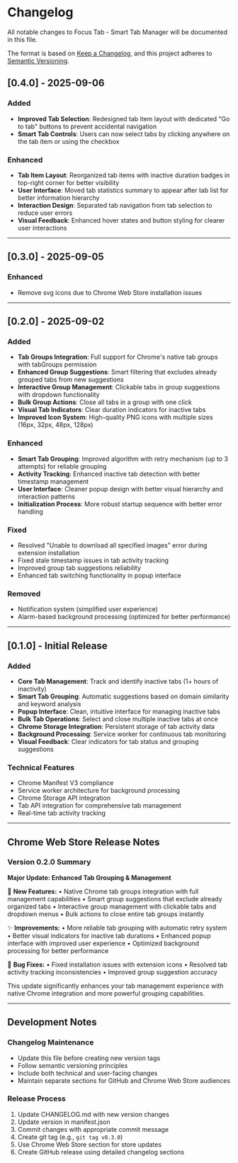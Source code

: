 # Changelog

All notable changes to Focus Tab - Smart Tab Manager will be documented in this file.

The format is based on [Keep a Changelog](https://keepachangelog.com/en/1.0.0/),
and this project adheres to [Semantic Versioning](https://semver.org/spec/v2.0.0.html).

## [0.4.0] - 2025-09-06

### Added
- **Improved Tab Selection**: Redesigned tab item layout with dedicated "Go to tab" buttons to prevent accidental navigation
- **Smart Tab Controls**: Users can now select tabs by clicking anywhere on the tab item or using the checkbox

### Enhanced
- **Tab Item Layout**: Reorganized tab items with inactive duration badges in top-right corner for better visibility
- **User Interface**: Moved tab statistics summary to appear after tab list for better information hierarchy
- **Interaction Design**: Separated tab navigation from tab selection to reduce user errors
- **Visual Feedback**: Enhanced hover states and button styling for clearer user interactions

---

## [0.3.0] - 2025-09-05

### Enhanced
- Remove svg icons due to Chrome Web Store installation issues

---

## [0.2.0] - 2025-09-02

### Added
- **Tab Groups Integration**: Full support for Chrome's native tab groups with tabGroups permission
- **Enhanced Group Suggestions**: Smart filtering that excludes already grouped tabs from new suggestions
- **Interactive Group Management**: Clickable tabs in group suggestions with dropdown functionality
- **Bulk Group Actions**: Close all tabs in a group with one click
- **Visual Tab Indicators**: Clear duration indicators for inactive tabs
- **Improved Icon System**: High-quality PNG icons with multiple sizes (16px, 32px, 48px, 128px)

### Enhanced
- **Smart Tab Grouping**: Improved algorithm with retry mechanism (up to 3 attempts) for reliable grouping
- **Activity Tracking**: Enhanced inactive tab detection with better timestamp management
- **User Interface**: Cleaner popup design with better visual hierarchy and interaction patterns
- **Initialization Process**: More robust startup sequence with better error handling

### Fixed
- Resolved "Unable to download all specified images" error during extension installation
- Fixed stale timestamp issues in tab activity tracking
- Improved group tab suggestions reliability
- Enhanced tab switching functionality in popup interface

### Removed
- Notification system (simplified user experience)
- Alarm-based background processing (optimized for better performance)

---

## [0.1.0] - Initial Release

### Added
- **Core Tab Management**: Track and identify inactive tabs (1+ hours of inactivity)
- **Smart Tab Grouping**: Automatic suggestions based on domain similarity and keyword analysis
- **Popup Interface**: Clean, intuitive interface for managing inactive tabs
- **Bulk Tab Operations**: Select and close multiple inactive tabs at once
- **Chrome Storage Integration**: Persistent storage of tab activity data
- **Background Processing**: Service worker for continuous tab monitoring
- **Visual Feedback**: Clear indicators for tab status and grouping suggestions

### Technical Features
- Chrome Manifest V3 compliance
- Service worker architecture for background processing
- Chrome Storage API integration
- Tab API integration for comprehensive tab management
- Real-time tab activity tracking

---

## Chrome Web Store Release Notes

### Version 0.2.0 Summary
**Major Update: Enhanced Tab Grouping & Management**

🚀 **New Features:**
• Native Chrome tab groups integration with full management capabilities
• Smart group suggestions that exclude already organized tabs
• Interactive group management with clickable tabs and dropdown menus
• Bulk actions to close entire tab groups instantly

✨ **Improvements:**
• More reliable tab grouping with automatic retry system
• Better visual indicators for inactive tab durations
• Enhanced popup interface with improved user experience
• Optimized background processing for better performance

🔧 **Bug Fixes:**
• Fixed installation issues with extension icons
• Resolved tab activity tracking inconsistencies
• Improved group suggestion accuracy

This update significantly enhances your tab management experience with native Chrome integration and more powerful grouping capabilities.

---

## Development Notes

### Changelog Maintenance
- Update this file before creating new version tags
- Follow semantic versioning principles
- Include both technical and user-facing changes
- Maintain separate sections for GitHub and Chrome Web Store audiences

### Release Process
1. Update CHANGELOG.md with new version changes
2. Update version in manifest.json
3. Commit changes with appropriate commit message
4. Create git tag (e.g., `git tag v0.3.0`)
5. Use Chrome Web Store section for store updates
6. Create GitHub release using detailed changelog sections